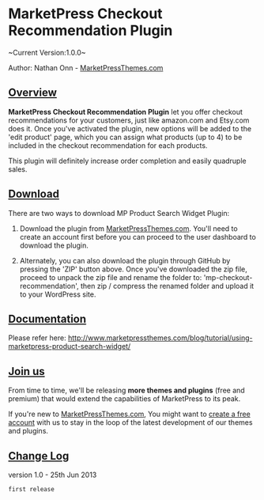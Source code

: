 MarketPress Checkout Recommendation Plugin
=======================================

~Current Version:1.0.0~

Author: Nathan Onn - <a href="http://www.marketpressthemes.com">MarketPressThemes.com</a>

<h2><u>Overview</u></h2>

<b>MarketPress Checkout Recommendation Plugin</b> let you offer checkout recommendations for your customers, just like amazon.com and Etsy.com does it. Once you've activated the plugin, new options will be added to the 'edit product' page, which you can assign what products (up to 4) to be included in the checkout recommendation for each products.

This plugin will definitely increase order completion and easily quadruple sales.

<h2><u>Download</u></h2>

There are two ways to download MP Product Search Widget Plugin:

1. Download the plugin from <a href="http://www.marketpressthemes.com/login">MarketPressThemes.com</a>. You'll need to create an account first before you can proceed to the user dashboard to download the plugin.

2. Alternately, you can also download the plugin through GitHub by pressing the 'ZIP' button above. Once you've downloaded the zip file, proceed to unpack the zip file and rename the folder to: 'mp-checkout-recommendation', then zip / compress the renamed folder and upload it to your WordPress site.

<h2><u>Documentation</u></h2>

Please refer here: <a href="http://www.marketpressthemes.com/blog/tutorial/using-marketpress-product-search-widget/" target="_blank">http://www.marketpressthemes.com/blog/tutorial/using-marketpress-product-search-widget/</a>

<h2><u>Join us</u></h2>

From time to time, we'll be releasing <b>more themes and plugins</b> (free and premium) that would extend the capabilities of MarketPress to its peak. 

If you're new to <a href="http://www.marketpressthemes.com" target="_blank">MarketPressThemes.com</a>, You might want to <a href="http://www.marketpressthemes.com/login" target="_blank">create a free account</a> with us to stay in the loop of the latest development of our themes and plugins.

<h2><u>Change Log</u></h2>

version 1.0 - 25th Jun 2013

	first release